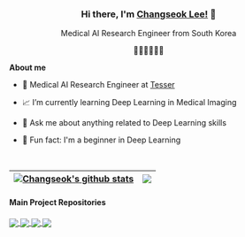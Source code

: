 ### <div align="center">Hi there, I'm [Changseok Lee!](https://smooth-syrup-d12.notion.site/266c541844b149a6aaac3cfad8c0bd3d) 👋</div>  
  

<div align="center">Medical AI Research Engineer from South Korea  

👨‍💻🇰🇷🙇‍♂️</div>  

**About me**

- 💼 Medical AI Research Engineer at [Tesser](https://www.tesser.co.kr)

- 📈 I’m currently learning Deep Learning in Medical Imaging 

- 💬 Ask me about anything related to Deep Learning skills

- 🤭 Fun fact: I'm a beginner in Deep Learning  

<br />

| <a href="https://github.com/wjh1065/github-readme-stats"><img align="center" src="https://github-readme-stats.vercel.app/api?username=wjh1065&show_icons=true&include_all_commits=true&theme=buefy&hide_border=true" alt="Changseok's github stats" /></a> | <a href="https://github.com/wjh1065/github-readme-stats"><img align="center" src="https://github-readme-stats.vercel.app/api/top-langs/?username=wjh1065&layout=compact&theme=buefy&hide_border=true" /></a> |
| ------------- | ------------- |

#### Main Project Repositories


<a href="https://github.com/wjh1065/Partial-Volume-Effect-Correction-Algorithm-from-PET-scan">
  <img align="center" src="https://github-readme-stats.vercel.app/api/pin/?username=wjh1065&repo=Partial-Volume-Effect-Correction-Algorithm-from-PET-scan&theme=buefy" />
</a>
<a href="https://github.com/wjh1065/Grey-Matter-Segmentation-Algorithm-from-Brain-MR-images">
  <img align="center" src="https://github-readme-stats.vercel.app/api/pin/?username=wjh1065&repo=Grey-Matter-Segmentation-Algorithm-from-Brain-MR-images&theme=buefy" />
</a>
<a href="https://github.com/wjh1065/DeepSORT-with-Bird-Eye-View">
  <img align="center" src="https://github-readme-stats.vercel.app/api/pin/?username=wjh1065&repo=DeepSORT-with-Bird-Eye-View&theme=buefy" />
</a>
<a href="https://github.com/wjh1065/3D-Patch-Based-Training">
  <img align="center" src="https://github-readme-stats.vercel.app/api/pin/?username=wjh1065&repo=3D-Patch-Based-Training&theme=buefy" />
</a>

<br />
<br />
